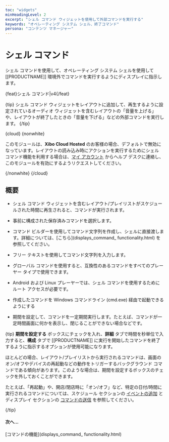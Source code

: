 ```yaml
---
toc: "widgets"
minHeadingLevel: 2
excerpt: "シェル コマンド ウィジェットを使用して外部コマンドを実行する"
keywords: "オペレーティング システム シェル、終了コマンド"
persona: "コンテンツ マネージャー"
---
```


# シェル コマンド

シェル コマンドを使用して、オペレーティング システム シェルを使用して [[PRODUCTNAME]] 環境外でコマンドを実行するようにディスプレイに指示します。

{feat}シェル コマンド|v4{/feat}

{tip}
シェル コマンド ウィジェットをレイアウトに追加して、再生するように設定されているオーディオ ウィジェットを含むレイアウトの「音量を上げる」や、レイアウトが終了したときの「音量を下げる」などの外部コマンドを実行します。
{/tip}

{cloud}
{nonwhite}

このモジュールは、**Xibo Cloud Hosted** のお客様の場合、デフォルトで無効になっています。レイアウトの読み込み時にアクションを実行するためにシェル コマンド機能を利用する場合は、[マイ アカウント](https://xibosignage.com/my-account/tickets?open=true) からヘルプ デスクに連絡し、このモジュールを有効にするようリクエストしてください。

{/nonwhite}
{/cloud}

## 概要

- シェル コマンド ウィジェットを含むレイアウト/プレイリストがスケジュールされた時間に再生されると、コマンドが実行されます。

- 事前に構成された保存済みコマンドを選択します。

- コマンド ビルダーを使用してコマンド文字列を作成し、シェルに直接渡します。詳細については、[こちら](displays_command_ functionality.html) を参照してください。

- フリー テキストを使用してコマンド文字列を入力します。

- グローバル コマンドを使用すると、互換性のあるコマンドをすべてのプレーヤー タイプで使用できます。

- Android および Linux プレーヤーでは、シェル コマンドを使用するためにルート アクセスが必要です。
- 作成したコマンドを Windows コマンドライン (cmd.exe) 経由で起動できるようにする
- 期間を設定して、コマンドを一定期間実行します。たとえば、コマンドが一定時間画面に何かを表示し、閉じることができない場合などです。

{tip}
**期間を設定する** ボックスにチェックを入れ、**詳細** タブで時間を秒単位で入力すると、**構成** タブで [[PRODUCTNAME]] に実行を開始したコマンドを終了するように指示するオプションが使用可能になります。

ほとんどの場合、レイアウト/プレイリストから実行されるコマンドは、画面のオン/オフやデバイスの再起動などの動作をトリガーするバックグラウンド コマンドである傾向があります。このような場合は、期間を設定するボックスのチェックを外しておくことができます。

たとえば、「再起動」や、開店/閉店時に「オン/オフ」など、特定の日付/時間に実行されるコマンドについては、スケジュール セクションの [イベントの追加](scheduling_events.html#content-add-event) とディスプレイ セクションの [コマンドの送信](displays.html#content-send-command) を参照してください。

{/tip}

#### 次へ...

[コマンドの機能](displays_command_ functionality.html)


